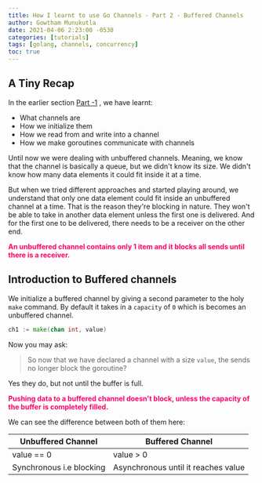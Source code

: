 ```yaml
---
title: How I learnt to use Go Channels - Part 2 - Buffered Channels
author: Gowtham Munukutla
date: 2021-04-06 2:23:00 -0530
categories: [tutorials]
tags: [golang, channels, concurrency]
toc: true
---
```


## A Tiny Recap

In the earlier section [Part -1](https://g14a.github.io/posts/how-I-learnt-to-use-Go-Channels-p1/) , we have learnt:

* What channels are
* How we initialize them
* How we read from and write into a channel
* How we make goroutines communicate with channels
  
Until now we were dealing with unbuffered channels. Meaning, we know that the channel is basically a queue, but we didn't know its size. We didn't know how many data elements it could fit inside it at a time.

But when we tried different approaches and started playing around, we understand that only one data element could fit inside an unbuffered channel at a time. That is the reason they're blocking in nature. They won't be able to take in another data element unless the first one is delivered. And for the first one to be delivered, there needs to be a receiver on the other end.

<span style="color:#FF0266"><b>An unbuffered channel contains only 1 item and it blocks all sends until there is a receiver.</b></span>

## Introduction to Buffered channels

We initialize a buffered channel by giving a second parameter to the holy `make` command. By default it takes in a `capacity` of `0` which is becomes an unbuffered channel.

```go
ch1 := make(chan int, value)
```

Now you may ask:

> So now that we have declared a channel with a size `value`, the sends no longer block the goroutine?

Yes they do, but not until the buffer is full.

<span style="color:#FF0266"><b>Pushing data to a buffered channel doesn't block, unless the capacity of the buffer is completely filled.</b></span>

We can see the difference between both of them here:

| Unbuffered Channel | Buffered Channel |
| ------------- | ------------- |
|  value == 0 | value > 0  |
| Synchronous i.e blocking  | Asynchronous until it reaches value |

